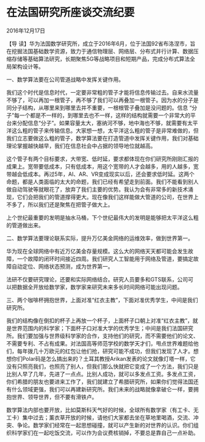 # 在法国研究所座谈交流纪要

2016年12月17日

【导 读】华为法国数学研究所，成立于2016年6月，位于法国92省布洛涅市，旨在挖掘法国基础数学资源，致力于通信物理层、网络层、分布式并行计算、数据压缩存储等基础算法研究，长期聚焦5G等战略项目和短期产品，完成分布式算法全局架构设计等。

一、数学算法要在公司管道战略中发挥关键作用。

我们这个时代是信息时代，一定要非常粗的管子才能将信息传输过去。自来水流量不够了，可以再加一根管子，再不够了我们可以再叠加一根管子。因为水的分子是同分子结构，从哪里来到哪里去并不重要，一根根管子叠加是没问题的。信息 “分子”每一个都是不一样的，到哪里去也不一样，这样的结构就需要一个非常大的平台来分配信息“分子”。如果容量太大，塞纳河不够，地中海也不够，就需要有太平洋这么粗的管子来传输信息。大家想一想，太平洋这么粗的管子是非常难做的，但我们立志要做这么粗的管子，数学算法要在打造管道中发挥关键作用，我们对基础理论掌握越快越早，我们在信息社会中占据的领导地位就越高。

这个管子有两个目标要求，大带宽、低时延，要求都体现在你们研究所刚刚汇报的成果上。宽带要低成本，只有低成本，用这个宽带的人才会越多，用的人越多，宽带越会低成本。再过5年，AI、AR、VR变成现实以后，还会要求低时延。这两个命题，都是人类面临的太大的命题，我们已经有希望走到前面。我们不能看到别人做自动驾驶等就眼花了，放弃了我们主要的优势。我认为会有非常多的新技术涌现，它们会把我们的管道撑得更大。现在像我们这样能做大管道的公司，在世界上不多了，所以我们还是聚焦在把管子做大上。

上个世纪最重要的发明是抽水马桶，下个世纪最伟大的发明是能够把太平洋这么粗的管道做出来。

二、数学算法要理论联系实际，提升万亿美金网络的运维效率，做到世界第一。

华为现在全球网络中有近万亿美金存量规模。这么大的网络天天都可能会发生故障，一个故障的闭环时间接近四周。我们研究人工智能用于网络及管道，要搞定故障自动定位、网络状态预测，成为世界第一。

法研不仅要研究理论，还要和实际网络结合。研究人员要多和GTS联系，公司可以把数据全开放给数学家，数学家来研究未来多长时间网络可能出现问题。

三、两个咖啡杯拥抱世界，上面对准“红衣主教”，下面对准优秀学生，中间是我们研究所。

我们的结构像在倒扣的杯子上再放一个杯子，上面杯子口朝上对准“红衣主教”，就是世界范围内的科学家；下面杯子口对准大学的优秀学生；中间是我们法国研究所。我们要加强与世界级科学家的合作，支持他们的研究，而不需要他们的论文、不需要专利、不占有成果。对法国高等师范学校的数学天才们，甩点世界难题给他们，每年拨几十万欧元的红包让他们抢，研究可能不成功，但我们发现了人才。想想你们Polar码是怎么搞出来的？土耳其教授Arikan发表的论文就像灯塔一样，它没有只照亮我们，也照亮了别人，但我们那么快就把它变成了一个方法，我们只是比别人早了几年，先进了一点点。比别人成功，就可以多发点工资。多发点工资，你们希腊的朋友也要进来工作了，我们就建立了希腊研究所，如果你们觉得法国还有什么领域更强，我们可以再建新研究所。我们未来的战略就像拿破仑一样，要拥抱世界、领导世界，但不要有滑铁卢。

数学算法内部也要开放，比如莫斯科天气好的时候，全球所有数学家（有工卡、无工卡）集中过去；薰衣草开放的时候，请他们大家都去坐在草地里喝酒，交流、冲突、争论。数学家们经常在一起思想碰撞，就可以产生新的对世界的认识。你们组织科学家们在一起吃饭交流，可以作为会议费核销掉，不要总是靠自己一点补助。

